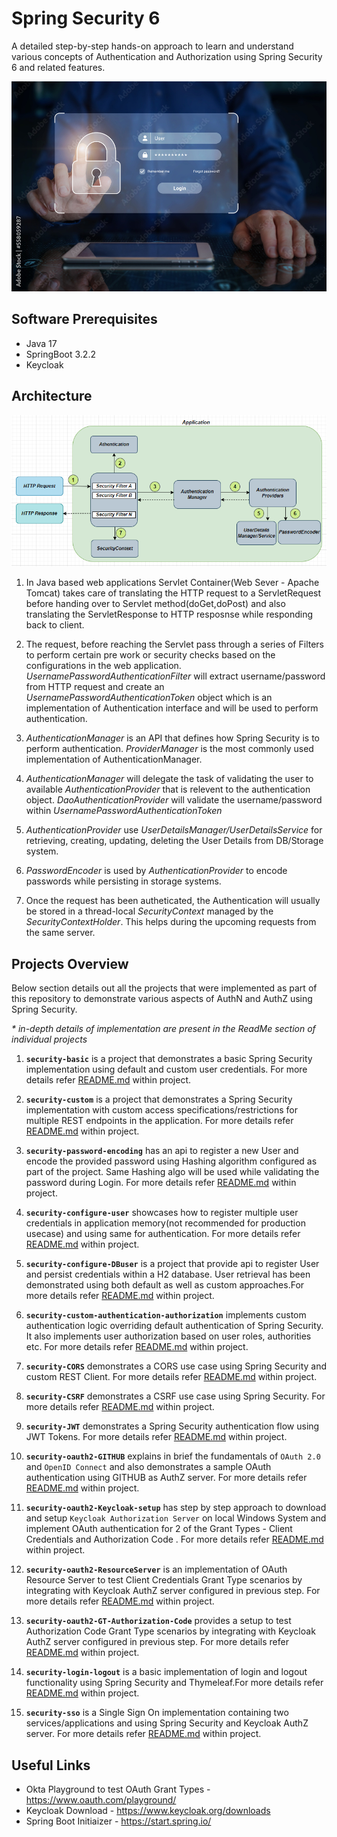 
# Spring Security 6

A detailed step-by-step hands-on approach to learn and understand various concepts of Authentication and Authorization using Spring Security 6 and related features. 

![ScreenShot](/images/main-page-P.PNG?raw=true)


## Software Prerequisites

* Java 17
* SpringBoot 3.2.2
* Keycloak

## Architecture

![ScreenShot](/images/main-arch.PNG?raw=true)

1. In Java based web applications Servlet Container(Web Sever - Apache Tomcat) takes care of translating the HTTP request to a ServletRequest before handing over to Servlet method(doGet,doPost) and also translating the ServletResponse to HTTP resposnse while responding back to client.

2. The request, before reaching the Servlet pass through a series of Filters to perform certain pre work or security checks based on the configurations in the web application.
_UsernamePasswordAuthenticationFilter_ will extract username/password from HTTP request and create an _UsernamePasswordAuthenticationToken_ object which is an implementation of Authentication interface and will be used to perform authentication.

3. _AuthenticationManager_ is an API that defines how Spring Security is to perform authentication.
_ProviderManager_ is the most commonly used implementation of AuthenticationManager.

4. _AuthenticationManager_ will delegate the task of validating the user to available _AuthenticationProvider_ that is relevent to the authentication object.
_DaoAuthenticationProvider_ will validate the username/password within _UsernamePasswordAuthenticationToken_

5. _AuthenticationProvider_ use _UserDetailsManager/UserDetailsService_ for retrieving, creating, updating, deleting the User Details from DB/Storage system.

6. _PasswordEncoder_ is used by _AuthenticationProvider_ to encode passwords while persisting in storage systems.

7. Once the request has been autheticated, the Authentication will usually be stored in a thread-local _SecurityContext_ managed by the _SecurityContextHolder_. This helps during the upcoming requests from the same server.

## Projects Overview

Below section details out all the projects that were implemented as part of this repository to demonstrate various aspects of AuthN and AuthZ using Spring Security. 

_* in-depth details of implementation are present in the ReadMe section of individual projects_

1. **`security-basic`** is a project that demonstrates a basic Spring Security implementation using default and custom user credentials. For more details refer [README.md](https://github.com/arijitdeb1/spring-security-6/blob/main/security-basic/README.md) within project.

2. **`security-custom`** is a project that demonstrates a Spring Security implementation with custom access specifications/restrictions for multiple REST endpoints in the application. For more details refer [README.md](https://github.com/arijitdeb1/spring-security-6/blob/main/security-custom/README.md) within project.

3. **`security-password-encoding`** has an api to register a new User and encode the provided password using Hashing algorithm configured as part of the project. Same Hashing algo will be used while validating the password during Login. For more details refer [README.md](https://github.com/arijitdeb1/spring-security-6/blob/main/security-password-encoding/README.md) within project.

4. **`security-configure-user`** showcases how to register multiple user credentials in application memory(not recommended for production usecase) and using same for authentication. For more details refer [README.md](https://github.com/arijitdeb1/spring-security-6/blob/main/security-configure-user/README.md) within project.

5. **`security-configure-DBuser`** is a project that provide api to register User and persist credentials within a H2 database. User retrieval has been demonstrated using both default as well as custom approaches.For more details refer [README.md](https://github.com/arijitdeb1/spring-security-6/blob/main/security-configure-DBuser/README.md) within project.

6. **`security-custom-authentication-authorization`** implements custom authentication logic  overriding default authentication of Spring Security. It also implements user authorization based on user roles, authorities etc. For more details refer [README.md](https://github.com/arijitdeb1/spring-security-6/blob/main/security-custom-authentication-authorization/README.md) within project.

7. **`security-CORS`** demonstrates a CORS use case using Spring Security and custom REST Client. For more details refer [README.md](https://github.com/arijitdeb1/spring-security-6/blob/main/security-CORS/README.md) within project.

8. **`security-CSRF`** demonstrates a CSRF use case using Spring Security. For more details refer [README.md](https://github.com/arijitdeb1/spring-security-6/blob/main/security-CSRF/README.md) within project.

9. **`security-JWT`** demonstrates a Spring Security authentication flow using JWT Tokens. For more details refer [README.md](https://github.com/arijitdeb1/spring-security-6/blob/main/security-JWT/README.md) within project.

10. **`security-oauth2-GITHUB`** explains in brief the fundamentals of `OAuth 2.0` and `OpenID Connect` and also demonstrates a sample OAuth authentication using GITHUB as AuthZ server. For more details refer [README.md](https://github.com/arijitdeb1/spring-security-6/blob/main/security-oauth2-GITHUB/README.md) within project.

11. **`security-oauth2-Keycloak-setup`** has step by step approach to download and setup `Keycloak Authorization Server` on local Windows System and implement OAuth authentication for 2 of the Grant Types - Client Credentials and Authorization Code . For more details refer [README.md](https://github.com/arijitdeb1/spring-security-6/blob/main/security-oauth2-Keycloak-setup/README.md) within project.

12. **`security-oauth2-ResourceServer`** is an implementation of OAuth Resource Server to test Client Credentials Grant Type scenarios by integrating with Keycloak AuthZ server configured in previous step. For more details refer [README.md](https://github.com/arijitdeb1/spring-security-6/blob/main/security-oauth2-ResourceServer/README.md) within project.

13. **`security-oauth2-GT-Authorization-Code`** provides a setup to test Authorization Code Grant Type scenarios by integrating with Keycloak AuthZ server configured in previous step. For more details refer [README.md](https://github.com/arijitdeb1/spring-security-6/blob/main/security-oauth2-GT-Authorization-Code/README.md) within project.

14. **`security-login-logout`** is a basic implementation of login and logout functionality using Spring Security and Thymeleaf.For more details refer [README.md](https://github.com/arijitdeb1/spring-security-6/blob/main/security-login-logout/README.md) within project.

15. **`security-sso`** is a Single Sign On implementation containing two services/applications and using Spring Security and Keycloak AuthZ server. For more details refer [README.md](https://github.com/arijitdeb1/spring-security-6/blob/main/security-sso/README.md) within project.


## Useful Links

   * Okta Playground to test OAuth Grant Types - https://www.oauth.com/playground/
   * Keycloak Download - https://www.keycloak.org/downloads
   * Spring Boot Initiaizer - https://start.spring.io/